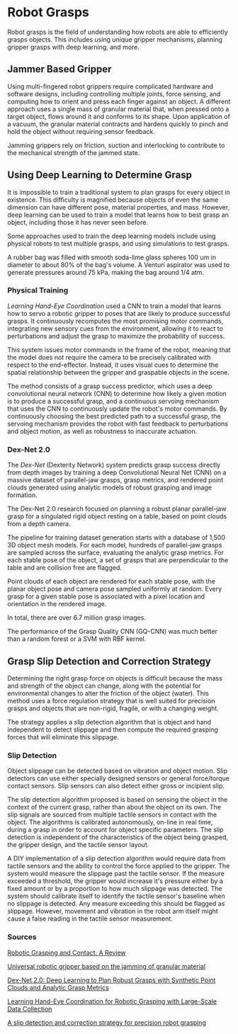 # Robot Grasps

Robot grasps is the field of understanding how robots are able to efficiently grasps objects. This includes using unique gripper mechanisms, planning gripper grasps with deep learning, and more.

## Jammer Based Gripper

Using multi-fingered robot grippers require complicated hardware and software designs, including controlling multiple joints, force sensing, and computing how to orient and press each finger against an object. A different approach uses a single mass of granular material that, when pressed onto a target object, flows around it and conforms to its shape. Upon application of a vacuum, the granular material contracts and hardens quickly to pinch and hold the object without requiring sensor feedback.

Jamming grippers rely on friction, suction and interlocking to contribute to the mechanical strength of the jammed state.

## Using Deep Learning to Determine Grasp

It is impossible to train a traditional system to plan grasps for every object in existence. This difficulty is magnified because objects of even the same dimension can have different pose, material properties, and mass. However, deep learning can be used to train a model that learns how to best grasp an object, including those it has never seen before.

Some approaches used to train the deep learning models include using physical robots to test multiple grasps, and using simulations to test grasps.

A rubber bag was filled with smooth soda-lime glass spheres 100 um in diameter to about 80% of the bag's volume. A Venturi aspirator was used to generate pressures around 75 kPa, making the bag around 1/4 atm.

### Physical Training

*Learning Hand-Eye Coordination* used a CNN to train a model that learns how to servo a robotic gripper to poses that are likely to produce successful grasps. It continuously recomputes the most promising motor commands, integrating new sensory cues from the environment, allowing it to react to perturbations and adjust the grasp to maximize the probability of success.

This system issues motor commands in the frame of the robot, meaning that the model does not require the camera to be precisely calibrated with respect to the end-effector. Instead, it uses visual cues to determine the spatial relationship between the gripper and graspable objects in the scene.

The method consists of a grasp success predictor, which uses a deep convolutional neural network (CNN) to determine how likely a given motion is to produce a successful grasp, and a continuous servoing mechanism that uses the CNN to continuously update the robot's motor commands. By continuously choosing the best predicted path to a successful grasp, the servoing mechanism provides the robot with fast feedback to perturbations and object motion, as well as robustness to inaccurate actuation.

### Dex-Net 2.0

The *Dex-Net* (Dexterity Network) system predicts grasp success directly from depth images by training a deep Convolutional Neural Net (CNN) on a massive dataset of parallel-jaw grasps, grasp metrics, and rendered point clouds generated using analytic models of robust grasping and image formation.

The Dex-Net 2.0 research focused on planning a robust planar parallel-jaw grasp for a singulated rigid object resting on a table, based on point clouds from a depth camera.

The pipeline for training dataset generation starts with a database of 1,500 3D object mesh models. For each model, hundreds of parallel-jaw grasps are sampled across the surface, evaluating the analytic grasp metrics. For each stable pose of the object, a set of grasps that are perpendicular to the table and are collision free are flagged.

Point clouds of each object are rendered for each stable pose, with the planar object pose and camera pose sampled uniformly at random. Every grasp for a given stable pose is associated with a pixel location and orientation in the rendered image.

In total, there are over 6.7 million grasp images.

The performance of the Grasp Quality CNN (GQ-CNN) was much better than a random forest or a SVM with RBF kernel.

## Grasp Slip Detection and Correction Strategy

Determining the right grasp force on objects is difficult because the mass and strength of the object can change, along with the potential for environmental changes to alter the friction of the object (water). This method uses a force regulation strategy that is well suited for precision grasps and objects that are non-rigid, fragile, or with a changing weight.

The strategy applies a slip detection algorithm that is object and hand independent to detect slippage and then compute the required grasping forces that will eliminate this slippage.

### Slip Detection

Object slippage can be detected based on vibration and object motion. Slip detectors can use either specially designed sensors or general force/torque contact sensors. Slip sensors can also detect either gross or incipient slip.

The slip detection algorithm proposed is based on sensing the object in the context of the current grasp, rather than about the object on its own. The slip signals are sourced from multiple tactile sensors in contact with the object. The algorithms is calibrated autonomously, on-line in real time, during a grasp in order to account for object specific parameters. The slip detection is independent of the characteristics of the object being grasped, the gripper design, and the tactile sensor layout.

A DIY implementation of a slip detection algorithm would require data from tactile sensors and the ability to control the force applied to the gripper. The system would measure the slippage past the tactile sensor. If the measure exceeded a threshold, the gripper would increase it's pressure either by a fixed amount or by a proportion to how much slippage was detected. The system should calibrate itself to identify the tactile sensor's baseline when no slippage is detected. Any measure exceeding this should be flagged as slippage. However, movement and vibration in the robot arm itself might cause a false reading in the tactile sensor measurement.

### Sources

[Robotic Grasping and Contact: A Review](./papers/Robotic_Grasping_and_Contact.pdf)

[Universal robotic gripper based on the jamming of granular material](./papers/Universal_robotic_gripper_based_on_the_jamming_of_granular_material.pdf)

[Dex-Net 2.0: Deep Learning to Plan Robust Grasps with Synthetic Point Clouds and Analytic Grasp Metrics](./papers/Dex-Neet_2_0_Deep_Learning_to_Plan_Robust_Grasps.pdf)

[Learning Hand-Eye Coordination for Robotic Grasping with Large-Scale Data Collection](./papers/Learning_Hand_Eye_Coordination_for_Robotic_Grasping.pdf)

[A slip detection and correction strategy for precision robot grasping](./papers/A_slip_detection_and_correction_strategy_for_precision_robot_grasping.pdf)
